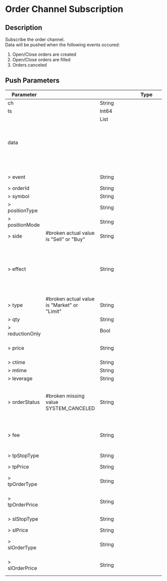 # Order Channel Subscription

## Description

Subscribe the order channel.  
Data will be pushed when the following events occured:

1. Open/Close orders are created
2. Open/Close orders are filled
3. Orders canceled

## Push Parameters

| Parameter       |                                             | Type         | Description                                                                                                                                                                    |
|-----------------|---------------------------------------------|--------------|--------------------------------------------------------------------------------------------------------------------------------------------------------------------------------|
| ch              |                                             | String       | Channel name: position                                                                                                                                                         |
| ts              |                                             | Int64        | Time stamp                                                                                                                                                                     |
| data            |                                             | List<Object> | Subscription data                                                                                                                                                              |
| > event         |                                             | String       | Event: CREATE/UPDATE/CLOSE                                                                                                                                                     |
| > orderId       |                                             | String       | order Id                                                                                                                                                                       |
| > symbol        |                                             | String       | Symbol                                                                                                                                                                         |
| > positionType  |                                             | String       | Margin mode: ISOLATION/CROSS                                                                                                                                                   |
| > positionMode  |                                             | String       | Position mode: ONE_WAY/HEDGE                                                                                                                                                   |
| > side          | #broken actual value is "Sell" or "Buy"     | String       | Sell: BUY/SELL                                                                                                                                                                 |
| > effect        |                                             | String       | Order expiration date. Required if the orderType is limit.<br>IOC: Immediate or cancel<br>FOK: Fill or kill<br>GTC: Good till canceled (default value)<br>POST_ONLY: POST only |
| > type          | #broken actual value is "Market" or "Limit" | String       | LIMIT/MARKET                                                                                                                                                                   |
| > qty           |                                             | String       | Amount (base coin)                                                                                                                                                             |
| > reductionOnly |                                             | Bool         | Reduction Only                                                                                                                                                                 |
| > price         |                                             | String       | Price of the order. Required if the order type is **LIMIT**                                                                                                                    |
| > ctime         |                                             | String       | create timestamp                                                                                                                                                               |
| > mtime         |                                             | String       | create timestamp                                                                                                                                                               |
| > leverage      |                                             | String       | Leverage                                                                                                                                                                       |
| > orderStatus   | #broken missing value SYSTEM_CANCELED       | String       | INIT: prepare status<br>NEW: pending<br>PART_FILLED: partially filled<br>CANCELED: canceled<br>FILLED: All filled                                                              |
| > fee           |                                             | String       | Deducted transaction fees: transaction fees deducted during the position                                                                                                       |
| > tpStopType    |                                             | String       | take profit trigger type: MARK_PRICE/LAST_PRICE                                                                                                                                |
| > tpPrice       |                                             | String       | take profit trigger price                                                                                                                                                      |
| > tpOrderType   |                                             | String       | take profit trigger place order type: LIMIT/MARKET                                                                                                                             |
| > tpOrderPrice  |                                             | String       | take profit trigger place order price: LIMIT/MARKET                                                                                                                            |
| > slStopType    |                                             | String       | stop loss trigger type: MARK_PRICE/LAST_PRICE                                                                                                                                  |
| > slPrice       |                                             | String       | stop loss trigger price                                                                                                                                                        |
| > slOrderType   |                                             | String       | stop loss trigger place order type: LIMIT/MARKET                                                                                                                               |
| > slOrderPrice  |                                             | String       | stop loss trigger place order price: LIMIT/MARKET                                                                                                                              |